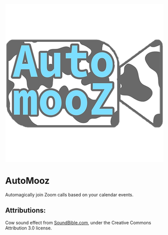 
![alt text](https://github.com/Kyle-Falconer/AutoMooz/blob/main/AutoMooz/Assets.xcassets/AppIcon.appiconset/512.png?raw=true)

# AutoMooz

Automagically join Zoom calls based on your calendar events.


Attributions:
-------------

Cow sound effect from [SoundBible.com](http://soundbible.com/1572-Single-Cow.html), under the Creative Commons Attribution 3.0 license.
